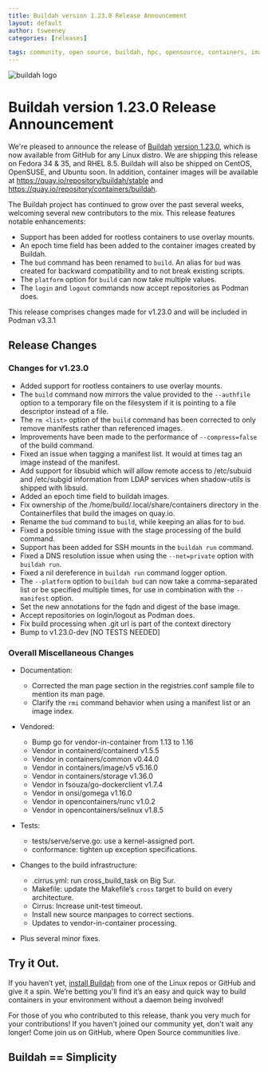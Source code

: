 ```yaml
---
title: Buildah version 1.23.0 Release Announcement
layout: default
author: tsweeney
categories: [releases]

tags: community, open source, buildah, hpc, opensource, containers, images, image
---
```

![buildah logo](https://buildah.io/images/buildah.png)

# Buildah version 1.23.0 Release Announcement

We're pleased to announce the release of [Buildah](https://github.com/containers/buildah) [version 1.23.0](https://github.com/containers/buildah/releases/tag/v1.23.0), which is now available from GitHub for any Linux distro.  We are shipping this release on Fedora 34 & 35, and RHEL 8.5.  Buildah will also be shipped on CentOS, OpenSUSE, and Ubuntu soon.  In addition, container images will be available at https://quay.io/repository/buildah/stable and https://quay.io/repository/containers/buildah.

The Buildah project has continued to grow over the past several weeks, welcoming several new contributors to the mix.  This release features notable enhancements: 
<!--readmore -->
 * Support has been added for rootless containers to use overlay mounts.
 * An epoch time field has been added to the container images created by Buildah.
 * The `bud` command has been renamed to `build`.  An alias for `bud` was created for backward compatibility and to not break existing scripts.
 * The `platform` option for `build` can now take multiple values.
 * The `login` and `logout` commands now accept repositories as Podman does.

This release comprises changes made for v1.23.0 and will be included in Podman v3.3.1

## Release Changes

### Changes for v1.23.0
  *  Added support for rootless containers to use overlay mounts.
  *  The `build` command now mirrors the value provided to the `--authfile` option to a temporary file on the filesystem if it is pointing to a file descriptor instead of a file.
  *  The  `rm <list>` option of the `build` command has been corrected to only remove manifests rather than referenced images.
  *  Improvements have been made to the performance of `--compress=false` of the build command.
  *  Fixed an issue when tagging a manifest list.  It would at times tag an image instead of the manifest.
  *  Add support for libsubid which will allow remote access to /etc/subuid and /etc/subgid information from LDAP services when shadow-utils is shipped with libsuid.
  *  Added an epoch time field to buildah images.
  *  Fix ownership of the /home/build/.local/share/containers directory in the Containerfiles that build the images on quay.io.
  *  Rename the `bud` command to `build`, while keeping an alias for to `bud`.
  *  Fixed a possible timing issue with the stage processing of the build command.
  *  Support has been added for SSH mounts in the `buildah run` command.
  *  Fixed a DNS resolution issue when using the `--net=private` option with `buildah run`.
  *  Fixed a nil dereference in `buildah run` command logger option.
  *  The `--platform` option to `buildah bud` can now take a comma-separated list or be specified multiple times, for use in combination with the `--manifest` option.
  *  Set the new annotations for the fqdn and digest of the base image.
  *  Accept repositories on login/logout as Podman does.
  *  Fix build processing  when .git url is part of the context directory
  *  Bump to v1.23.0-dev [NO TESTS NEEDED]


### Overall Miscellaneous Changes  
* Documentation:
  *  Corrected the man page section in the registries.conf sample file to mention its man page.
  * Clarify the `rmi` command behavior when using a manifest list or an image index.

* Vendored:
  *  Bump go for vendor-in-container from 1.13 to 1.16
  *  Vendor in containerd/containerd v1.5.5
  *  Vendor in containers/common v0.44.0
  *  Vendor in containers/image/v5 v5.16.0
  *  Vendor in containers/storage v1.36.0
  *  Vendor in fsouza/go-dockerclient v1.7.4
  *  Vendor in onsi/gomega v1.16.0
  *  Vendor in opencontainers/runc v1.0.2
  *  Vendor in opencontainers/selinux v1.8.5

* Tests:
  *  tests/serve/serve.go: use a kernel-assigned port.
  *  conformance: tighten up exception specifications.

* Changes to the build infrastructure:
  *  .cirrus.yml: run cross_build_task on Big Sur.
  *  Makefile: update the Makefile’s `cross` target to build on every architecture.
  *  Cirrus: Increase unit-test timeout.
  *  Install new source manpages to correct sections.
  *  Updates to vendor-in-container processing.

* Plus several minor fixes.

## Try it Out.
 
If you haven’t yet, [install Buildah](https://github.com/containers/buildah/blob/master/install.md) from one of the Linux repos or GitHub and give it a spin.  We’re betting you'll find it’s an easy and quick way to build containers in your environment without a daemon being involved!

For those of you who contributed to this release, thank you very much for your contributions!  If you haven't joined our community yet, don't wait any longer!  Come join us on GitHub, where Open Source communities live.

## Buildah == Simplicity
